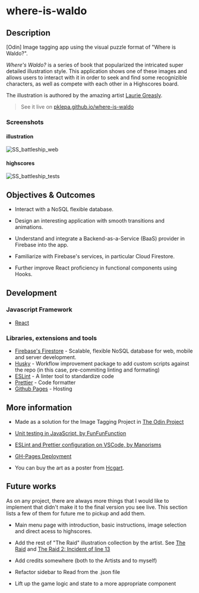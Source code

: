 # where-is-waldo

## Description

[Odin] Image tagging app using the visual puzzle format of "Where is Waldo?".

_Where's Waldo?_ is a series of book that popularized the intricated super detailed illustration style. This application shows one of these images and allows users to interact with it in order to seek and find some recognizible characters, as well as compete with each other in a Highscores board.

The illustration is authored by the amazing artist [Laurie Greasly](https://twitter.com/lauriegreasley).

> See it live on [pklepa.github.io/where-is-waldo](https://pklepa.github.io/where-is-waldo/)

### Screenshots

#### illustration

![SS_battleship_web](https://user-images.githubusercontent.com/22618438/92490632-a3f8d100-f1c7-11ea-8cd9-e1640792f0bd.png)

#### highscores

![SS_battleship_tests](https://user-images.githubusercontent.com/22618438/92490063-e79f0b00-f1c6-11ea-86a5-322cf2f31e9f.png)

## Objectives & Outcomes

- Interact with a NoSQL flexible database.

- Design an interesting application with smooth transitions and animations.

- Understand and integrate a Backend-as-a-Service (BaaS) provider in Firebase into the app.

- Familiarize with Firebase's services, in particular Cloud Firestore.

- Further improve React proficiency in functional components using Hooks.

## Development

### Javascript Framework

- [React](https://github.com/facebook/create-react-app)

### Libraries, extensions and tools

- [Firebase's Firestore](https://firebase.google.com/docs/firestore) - Scalable, flexible NoSQL database for web, mobile and server development.
- [Husky](https://www.npmjs.com/package/husky) - Workflow improvement package to add custom scripts against the repo (in this case, pre-commiting linting and formating)
- [ESLint](https://eslint.org/) - A linter tool to standardize code
- [Prettier](https://prettier.io/) - Code formatter
- [Github Pages](https://pages.github.com/) - Hosting

## More information

- Made as a solution for the Image Tagging Project in [The Odin Project](https://www.theodinproject.com/courses/javascript/lessons/where-s-waldo-a-photo-tagging-app-javascript)

- [Unit testing in JavaScript, by FunFunFunction](https://www.youtube.com/watch?v=3PjdxjWK0F0)

- [ESLint and Prettier configuration on VSCode, by Manorisms](https://www.youtube.com/watch?v=bfyI9yl3qfE)

- [GH-Pages Deployment](https://dev.to/yuribenjamin/how-to-deploy-react-app-in-github-pages-2a1f)

- You can buy the art as a poster from [Hcgart](https://hcgart.com/products/the-raid-3-scourge-of-the-machines-screen-print-by-laurie-greasley).

## Future works

As on any project, there are always more things that I would like to implement that didn't make it to the final version you see live. This section lists a few of them for future me to pickup and add them.

- Main menu page with introduction, basic instructions, image selection and direct acess to highscores.

- Add the rest of "The Raid" illustration collection by the artist. See [The Raid](https://www.reddit.com/r/wimmelbilder/comments/9eeub4/the_raid_by_josan_gonzalez_and_laurie_greasley/) and [The Raid 2: Incident of line 13](https://www.reddit.com/r/wimmelbilder/comments/9y2uni/the_raid_2_incident_on_line_13_by_josan_gonzalez/)

- Add credits somewhere (both to the Artists and to myself)

- Refactor sidebar to Read from the .json file

- Lift up the game logic and state to a more appropriate component
